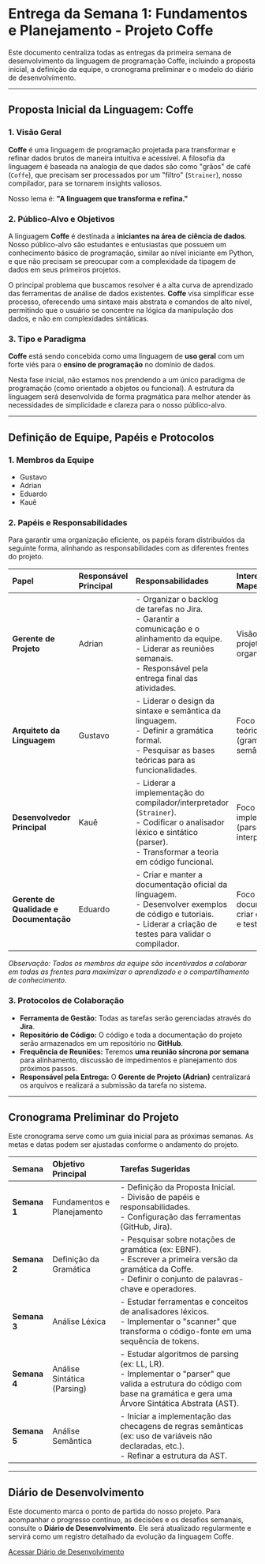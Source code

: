 # Entrega da Semana 1: Fundamentos e Planejamento - Projeto Coffe

Este documento centraliza todas as entregas da primeira semana de desenvolvimento da linguagem de programação Coffe, incluindo a proposta inicial, a definição da equipe, o cronograma preliminar e o modelo do diário de desenvolvimento.

---

## Proposta Inicial da Linguagem: Coffe

### 1. Visão Geral

**Coffe** é uma linguagem de programação projetada para transformar e refinar dados brutos de maneira intuitiva e acessível. A filosofia da linguagem é baseada na analogia de que dados são como "grãos" de café (`Coffe`), que precisam ser processados por um "filtro" (`Strainer`), nosso compilador, para se tornarem insights valiosos.

Nosso lema é: **"A linguagem que transforma e refina."**

### 2. Público-Alvo e Objetivos

A linguagem **Coffe** é destinada a **iniciantes na área de ciência de dados**. Nosso público-alvo são estudantes e entusiastas que possuem um conhecimento básico de programação, similar ao nível iniciante em Python, e que não precisam se preocupar com a complexidade da tipagem de dados em seus primeiros projetos.

O principal problema que buscamos resolver é a alta curva de aprendizado das ferramentas de análise de dados existentes. **Coffe** visa simplificar esse processo, oferecendo uma sintaxe mais abstrata e comandos de alto nível, permitindo que o usuário se concentre na lógica da manipulação dos dados, e não em complexidades sintáticas.

### 3. Tipo e Paradigma

**Coffe** está sendo concebida como uma linguagem de **uso geral** com um forte viés para o **ensino de programação** no domínio de dados.

Nesta fase inicial, não estamos nos prendendo a um único paradigma de programação (como orientado a objetos ou funcional). A estrutura da linguagem será desenvolvida de forma pragmática para melhor atender às necessidades de simplicidade e clareza para o nosso público-alvo.

---

## Definição de Equipe, Papéis e Protocolos

### 1. Membros da Equipe

- Gustavo
- Adrian
- Eduardo
- Kauê

### 2. Papéis e Responsabilidades

Para garantir uma organização eficiente, os papéis foram distribuídos da seguinte forma, alinhando as responsabilidades com as diferentes frentes do projeto.

| Papel | Responsável Principal | Responsabilidades | Interesses Mapeados |
| :--- | :--- | :--- | :--- |
| **Gerente de Projeto** | Adrian | - Organizar o backlog de tarefas no Jira.<br>- Garantir a comunicação e o alinhamento da equipe.<br>- Liderar as reuniões semanais.<br>- Responsável pela entrega final das atividades. | Visão geral do projeto e organização. |
| **Arquiteto da Linguagem** | Gustavo | - Liderar o design da sintaxe e semântica da linguagem.<br>- Definir a gramática formal.<br>- Pesquisar as bases teóricas para as funcionalidades. | Foco na parte teórica (gramática, semântica). |
| **Desenvolvedor Principal** | Kauê | - Liderar a implementação do compilador/interpretador (`Strainer`).<br>- Codificar o analisador léxico e sintático (parser).<br>- Transformar a teoria em código funcional. | Foco na implementação (parser, interpretador). |
| **Gerente de Qualidade e Documentação** | Eduardo | - Criar e manter a documentação oficial da linguagem.<br>- Desenvolver exemplos de código e tutoriais.<br>- Liderar a criação de testes para validar o compilador. | Foco em documentar, criar exemplos e testes. |

*Observação: Todos os membros da equipe são incentivados a colaborar em todas as frentes para maximizar o aprendizado e o compartilhamento de conhecimento.*

### 3. Protocolos de Colaboração

- **Ferramenta de Gestão:** Todas as tarefas serão gerenciadas através do **Jira**.
- **Repositório de Código:** O código e toda a documentação do projeto serão armazenados em um repositório no **GitHub**.
- **Frequência de Reuniões:** Teremos **uma reunião síncrona por semana** para alinhamento, discussão de impedimentos e planejamento dos próximos passos.
- **Responsável pela Entrega:** O **Gerente de Projeto (Adrian)** centralizará os arquivos e realizará a submissão da tarefa no sistema.

---

## Cronograma Preliminar do Projeto

Este cronograma serve como um guia inicial para as próximas semanas. As metas e datas podem ser ajustadas conforme o andamento do projeto.

| Semana | Objetivo Principal | Tarefas Sugeridas |
| :--- | :--- | :--- |
| **Semana 1** | Fundamentos e Planejamento | - Definição da Proposta Inicial.<br>- Divisão de papéis e responsabilidades.<br>- Configuração das ferramentas (GitHub, Jira). |
| **Semana 2** | Definição da Gramática | - Pesquisar sobre notações de gramática (ex: EBNF).<br>- Escrever a primeira versão da gramática da Coffe.<br>- Definir o conjunto de palavras-chave e operadores. |
| **Semana 3** | Análise Léxica | - Estudar ferramentas e conceitos de analisadores léxicos.<br>- Implementar o "scanner" que transforma o código-fonte em uma sequência de tokens. |
| **Semana 4** | Análise Sintática (Parsing) | - Estudar algoritmos de parsing (ex: LL, LR).<br>- Implementar o "parser" que valida a estrutura do código com base na gramática e gera uma Árvore Sintática Abstrata (AST). |
| **Semana 5** | Análise Semântica | - Iniciar a implementação das checagens de regras semânticas (ex: uso de variáveis não declaradas, etc.).<br>- Refinar a estrutura da AST. |

---

## Diário de Desenvolvimento

Este documento marca o ponto de partida do nosso projeto. Para acompanhar o progresso contínuo, as decisões e os desafios semanais, consulte o **Diário de Desenvolvimento**. Ele será atualizado regularmente e servirá como um registro detalhado da evolução da linguagem Coffe.

[Acessar Diário de Desenvolvimento](/Diario%20de%20desenvolvimento/01.md)